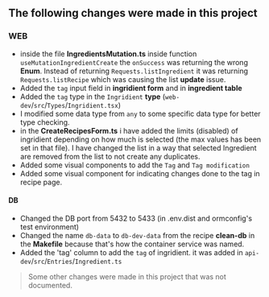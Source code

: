 ## The following changes were made in this project


### WEB
- inside the file **IngredientsMutation.ts** inside function `useMutationIngredientCreate` the `onSuccess` was returning the wrong **Enum**. Instead of returning `Requests.listIngredient` it was returning `Requests.listRecipe` which was causing the list **update** issue.
- Added the `tag` input field in **ingridient form** and in **ingredient table**
- Added the `tag` type in the `Ingridient` **type** (`web-dev`/`src`/`Types`/`Ingridient.tsx`)
- I modified some data type from `any` to some specific data type for better type checking.
- in the **CreateRecipesForm.ts** i have added the limits (disabled) of ingridient depending on how much is selected (the max values has been set in that file). I have changed the list in a way that selected Ingredient are removed from the list to not create any duplicates.
- Added some visual components to add the `Tag` and `Tag modification`
- Added some visual component for indicating changes done to the tag in recipe page.


#### DB
- Changed the DB port from 5432 to 5433 (in .env.dist and ormconfig's test environment)
- Changed the name `db-data` to `db-dev-data` from the recipe **clean-db** in the **Makefile** because that's how the container service was named.
- Added the 'tag' column to add the `tag` of ingridient. it was added in `api-dev`/`src`/`Entries`/`Ingredient.ts`


> Some other changes were made in this project that was not documented.
